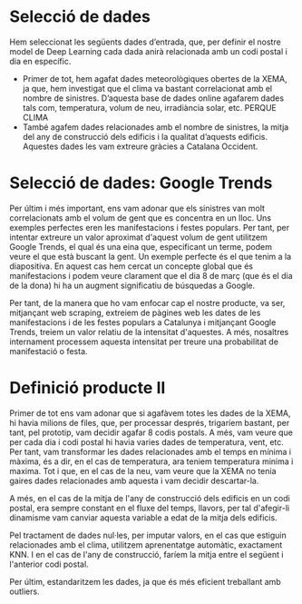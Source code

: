# Selecció de dades

Hem seleccionat les següents dades d’entrada, que, per definir el nostre model de Deep Learning cada dada anirà relacionada amb un codi postal i dia en específic.

* Primer de tot, hem agafat dades meteorològiques obertes de la XEMA, ja que, hem investigat que el clima va bastant correlacionat amb el nombre de sinistres. D’aquesta base de dades online agafarem dades tals com, temperatura, volum de neu, irradiància solar, etc.  PERQUE CLIMA
* També agafem dades relacionades amb el nombre de sinistres, la mitja del any de construcció dels edificis i la qualitat d’aquests edificis. Aquestes dades les vam extreure gràcies a Catalana Occident.

# Selecció de dades: Google Trends

Per últim i més important, ens vam adonar que els sinistres van molt correlacionats amb el volum de gent que es concentra en un lloc. Uns exemples perfectes eren les manifestacions i festes populars. Per tant, per intentar extreure un valor aproximat d'aquest volum de gent utilitzem Google Trends, el qual és una eina que, especificant un terme, podem veure el que està buscant la gent. Un exemple perfecte és el que tenim a la diapositiva. En aquest cas hem cercat un concepte global que és manifestacions i podem veure clarament que el dia 8 de març (que és el dia de la dona) hi ha un augment significatiu de búsquedas a Google. 

Per tant, de la manera que ho vam enfocar cap el nostre producte, va ser, mitjançant web scraping, extreiem de pàgines web les dates de les manifestacions i de les festes populars a Catalunya i mitjançant Google Trends, treiem un valor relatiu de la intensitat d'aquestes. A més, nosaltres internament processem aquesta intensitat per treure una probabilitat de manifestació o festa.

# Definició producte II

Primer de tot ens vam adonar que si agafàvem totes les dades de la XEMA, hi havia milions de files, que, per processar després, trigaríem bastant, per tant, pel prototip, vam decidir agafar 8 codis postals. A més, vam veure que per cada dia i codi postal hi havia varies dades de temperatura, vent, etc. Per tant, vam transformar les dades relacionades amb el temps en mínima i màxima, és a dir, en el cas de temperatura, ara teniem temperatura minima i maxima. Tot i que, en el cas de la neu, vam veure que la XEMA no tenia gaires dades relacionades amb aquesta i vam decidir descartar-la.

A més, en el cas de la mitja de l'any de construcció dels edificis en un codi postal, era sempre constant en el fluxe del temps, llavors, per tal d'afegir-li dinamisme vam canviar aquesta variable a edat de la mitja dels edificis.

Pel tractament de dades nul·les, per imputar valors, en el cas que estiguin relacionades amb el clima, utilitzem aprenentatge automàtic, exactament KNN. I en el cas de l'any de construcció, faríem la mitja entre el següent i l'anterior codi postal.

Per últim, estandaritzem les dades, ja que és més eficient treballant amb outliers.
